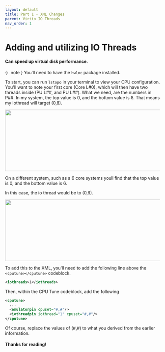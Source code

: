 ```yaml
---
layout: default
title: Part 1 - XML Changes
parent: Virtio IO Threads
nav_order: 1
---
```


# Adding and utilizing IO Threads
#### Can speed up virtual disk performance.

{: .note }
You'll need to have the ``hwloc`` package installed.

To start, you can run ``lstopo`` in your terminal to view your CPU configuration. You'll want to note your first core (Core L#0), which will then have two threads inside (PU L##, and PU L##). What we need, are the numbers in P##. In my system, the top value is 0, and the bottom value is 8. That means my iothread will target (0,8).

<p align="center">
  <img width="650" height="200" src="../../../assets/8Corelstopo.png">
</p>

On a different system, such as a 6 core systems youll find that the top value is 0, and the bottom value is 6.

In this case, the io thread would be to (0,6).

<p align="center">
  <img width="650" height="200" src="../../../assets/6Corelstopo.png">
</p>

To add this to the XML, you'll need to add the following line above the ``<cputune></cputune>`` codeblock.

```xml
<iothreads>1</iothreads>
```

Then, within the CPU Tune codeblock, add the following

```xml
<cputune>
  ...
  <emulatorpin cpuset="#,#"/>
  <iothreadpin iothread="1" cpuset="#,#"/>
</cputune>
```

Of course, replace the values of (#,#) to what you derived from the earlier information.

#### Thanks for reading!